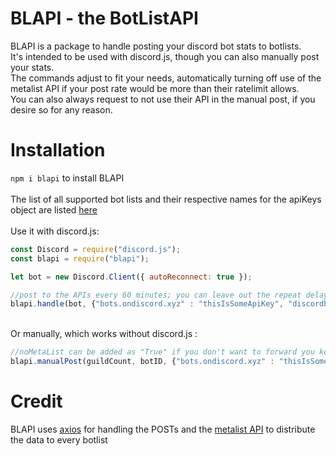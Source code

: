 # BLAPI - the BotListAPI
BLAPI is a package to handle posting your discord bot stats to botlists.<br>
It's intended to be used with discord.js, though you can also manually post your stats.<br>
The commands adjust to fit your needs, automatically turning off use of the metalist API if your post rate would be more than their ratelimit allows.<br>
You can also always request to not use their API in the manual post, if you desire so for any reason.
# Installation
`npm i blapi` to install BLAPI <br>
<br>
The list of all supported bot lists and their respective names for the apiKeys object are listed [here](https://themetalist.org/api/docs)
<br><br>
Use it with discord.js:

```js
const Discord = require("discord.js");
const blapi = require("blapi");

let bot = new Discord.Client({ autoReconnect: true });

//post to the APIs every 60 minutes; you can leave out the repeat delay as it defaults to 30
blapi.handle(bot, {"bots.ondiscord.xyz" : "thisIsSomeApiKey", "discordbots.org" : "thisIsSomeOtherApiKey"}, 60); 
```
<br>
Or manually, which works without discord.js :

```js
//noMetaList can be added as "True" if you don't want to forward you keys to foreign APIs or need to ignore their ratelimit
blapi.manualPost(guildCount, botID, {"bots.ondiscord.xyz" : "thisIsSomeApiKey", "discordbots.org" : "thisIsSomeOtherApiKey"}, noMetaList);
```


# Credit
BLAPI uses [axios](https://github.com/axios/axios) for handling the POSTs and the [metalist API](https://themetalist.org/api/docs) to distribute the data to every botlist
